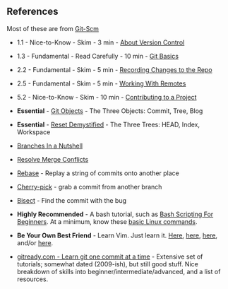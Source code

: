 ## References
Most of these are from <a href="https://git-scm.com" target="_blank">Git-Scm</a>

- 1.1 - Nice-to-Know - Skim - 3 min - [About Version Control](https://git-scm.com/book/en/v2/Getting-Started-About-Version-Control)
- 1.3 - Fundamental - Read Carefully - 10 min - [Git Basics](https://git-scm.com/book/en/v2/Getting-Started-Git-Basics)
- 2.2 - Fundamental - Skim - 5 min - [Recording Changes to the Repo](https://git-scm.com/book/en/v2/Git-Basics-Recording-Changes-to-the-Repository)
- 2.5 - Fundamental - Skim - 5 min - [Working With Remotes](https://git-scm.com/book/en/v2/Git-Basics-Working-with-Remotes)
- 5.2 - Nice-to-Know - Skim - 10 min - [Contributing to a Project](https://git-scm.com/book/en/v2/Distributed-Git-Contributing-to-a-Project)
- __Essential__ - [Git Objects](https://git-scm.com/book/en/v2/Git-Internals-Git-Objects) - The Three Objects: Commit, Tree, Blog
- __Essential__ - [Reset Demystified](https://git-scm.com/book/en/v2/Git-Tools-Reset-Demystified) - The Three Trees: HEAD, Index, Workspace
- [Branches In a Nutshell](https://git-scm.com/book/en/v2/Git-Branching-Branches-in-a-Nutshell)
- [Resolve Merge Conflicts](https://git-scm.com/book/en/v2/Git-Branching-Basic-Branching-and-Merging#_basic_merge_conflicts)
- [Rebase](https://git-scm.com/book/en/v2/Git-Branching-Rebasing) - Replay a string of commits onto another place
- [Cherry-pick](https://git-scm.com/book/en/v2/Appendix-C:-Git-Commands-Patching) - grab a commit from another branch
- [Bisect](https://git-scm.com/book/en/v2/Git-Tools-Debugging-with-Git) - Find the commit with the bug
- __Highly Recommended__ - A bash tutorial, such as [Bash Scripting For Beginners](https://linuxconfig.org/bash-scripting-tutorial-for-beginners).  At a minimum, know these [basic Linux commands](unix-shell-concepts.md).
- __Be Your Own Best Friend__ - Learn Vim.  Just learn it.  [Here](https://www.openvim.com/), [here](https://linuxconfig.org/vim-tutorial), [here](https://www.tutorialspoint.com/vim/index.htm), and/or [here](https://vim-adventures.com/).

- [gitready.com - Learn git one commit at a time](https://gitready.com/) - Extensive set of tutorials; somewhat dated (2009-ish), but still good stuff.  Nice breakdown of skills into beginner/intermediate/advanced, and a list of resources.
